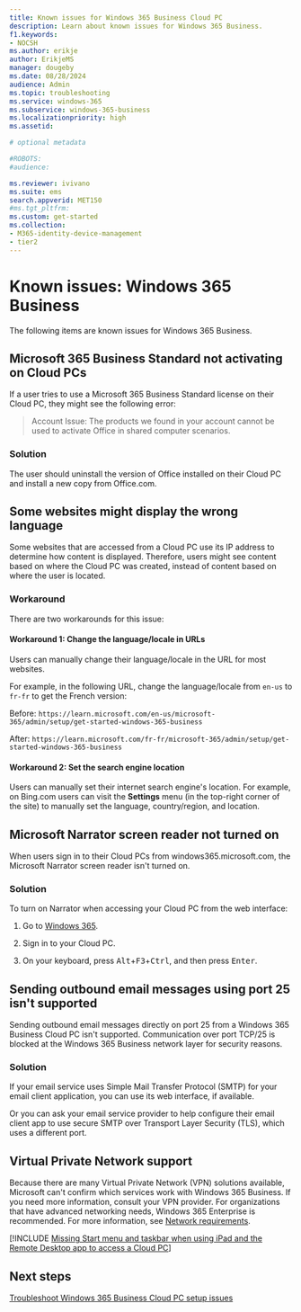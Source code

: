 ```yaml
---
title: Known issues for Windows 365 Business Cloud PC
description: Learn about known issues for Windows 365 Business.
f1.keywords:
- NOCSH
ms.author: erikje
author: ErikjeMS
manager: dougeby
ms.date: 08/28/2024
audience: Admin
ms.topic: troubleshooting
ms.service: windows-365
ms.subservice: windows-365-business
ms.localizationpriority: high
ms.assetid: 

# optional metadata

#ROBOTS:
#audience:

ms.reviewer: ivivano
ms.suite: ems
search.appverid: MET150
#ms.tgt_pltfrm:
ms.custom: get-started
ms.collection:
- M365-identity-device-management
- tier2
---
```


# Known issues: Windows 365 Business

The following items are known issues for Windows 365 Business.

## Microsoft 365 Business Standard not activating on Cloud PCs

If a user tries to use a Microsoft 365 Business Standard license on their Cloud PC, they might see the following error:

> Account Issue: The products we found in your account cannot be used to activate Office in shared computer scenarios.

### Solution

The user should uninstall the version of Office installed on their Cloud PC and install a new copy from Office.com.

## Some websites might display the wrong language

Some websites that are accessed from a Cloud PC use its IP address to determine how content is displayed. Therefore, users might see content based on where the Cloud PC was created, instead of content based on where the user is located.  

### Workaround

There are two workarounds for this issue:

#### Workaround 1: Change the language/locale in URLs

Users can manually change their language/locale in the URL for most websites.

For example, in the following URL, change the language/locale from `en-us` to `fr-fr` to get the French version:

Before: `https://learn.microsoft.com/en-us/microsoft-365/admin/setup/get-started-windows-365-business`

After: `https://learn.microsoft.com/fr-fr/microsoft-365/admin/setup/get-started-windows-365-business`

#### Workaround 2: Set the search engine location

Users can manually set their internet search engine's location. For example, on Bing.com users can visit the **Settings** menu (in the top-right corner of the site) to manually set the language, country/region, and location.

## Microsoft Narrator screen reader not turned on

When users sign in to their Cloud PCs from windows365.microsoft.com, the Microsoft Narrator screen reader isn't turned on.

### Solution

To turn on Narrator when accessing your Cloud PC from the web interface:

1. Go to [Windows 365](https://windows365.microsoft.com/).

2. Sign in to your Cloud PC.

3. On your keyboard, press <kbd>Alt</kbd>+<kbd>F3</kbd>+<kbd>Ctrl</kbd>, and then press <kbd>Enter</kbd>.

## Sending outbound email messages using port 25 isn't supported

Sending outbound email messages directly on port 25 from a Windows 365 Business Cloud PC isn't supported. Communication over port TCP/25 is blocked at the Windows 365 Business network layer for security reasons.

### Solution

If your email service uses Simple Mail Transfer Protocol (SMTP) for your email client application, you can use its web interface, if available.

Or you can ask your email service provider to help configure their email client app to use secure SMTP over Transport Layer Security (TLS), which uses a different port.

## Virtual Private Network support<!--38270291-->

Because there are many Virtual Private Network (VPN) solutions available, Microsoft can't confirm which services work with Windows 365 Business. If you need more information, consult your VPN provider. For organizations that have advanced networking needs, Windows 365 Enterprise is recommended. For more information, see [Network requirements](/windows-365/business/../enterprise/requirements-network).

[!INCLUDE [Missing Start menu and taskbar when using iPad and the Remote Desktop app to access a Cloud PC](includes/known-issues.md)]

## Next steps

[Troubleshoot Windows 365 Business Cloud PC setup issues](/windows-365/business/troubleshoot-windows-365-business)
